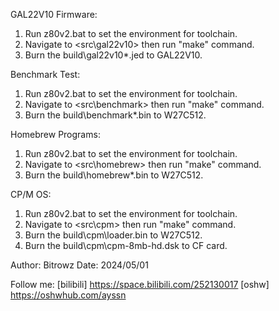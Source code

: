 GAL22V10 Firmware:
1. Run z80v2.bat to set the environment for toolchain.
2. Navigate to <src\gal22v10> then run "make" command.
3. Burn the build\gal22v10\*.jed to GAL22V10.

Benchmark Test:
1. Run z80v2.bat to set the environment for toolchain.
2. Navigate to <src\benchmark> then run "make" command.
3. Burn the build\benchmark\*.bin to W27C512.

Homebrew Programs:
1. Run z80v2.bat to set the environment for toolchain.
2. Navigate to <src\homebrew> then run "make" command.
3. Burn the build\homebrew\*.bin to W27C512.

CP/M OS:
1. Run z80v2.bat to set the environment for toolchain.
2. Navigate to <src\cpm> then run "make" command.
3. Burn the build\cpm\loader.bin to W27C512.
4. Burn the build\cpm\cpm-8mb-hd.dsk to CF card.

Author: Bitrowz
Date: 2024/05/01

Follow me:
[bilibili] https://space.bilibili.com/252130017
[oshw]     https://oshwhub.com/ayssn
